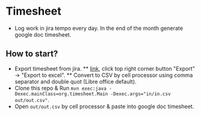 # Timesheet

* Log work in jira tempo every day. In the end of the month generate google doc timesheet.

## How to start?

* Export timesheet from jira.
** [link](https://jira.4finance.net/secure/TempoUserBoard!timesheet.jspa), click top right corner button "Export" -> "Export to excel".
** Convert to CSV by cell processor using comma separator and double quot (Libre office default).
* Clone this repo & Run ```mvn exec:java -Dexec.mainClass=org.timesheet.Main -Dexec.args="in/in.csv out/out.csv"```. 
* Open `out/out.csv` by cell processor & paste into google doc timesheet. 
